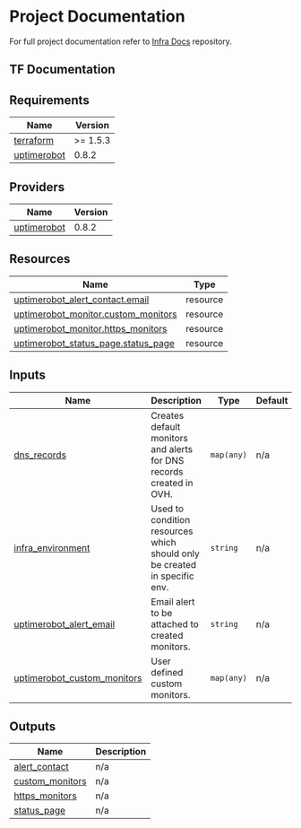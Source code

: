 # Project Documentation

For full project documentation refer to [Infra Docs](https://github.com/N0zz/infra-docs) repository.

## TF Documentation

<!-- BEGIN_TF_DOCS -->
## Requirements

| Name | Version |
|------|---------|
| <a name="requirement_terraform"></a> [terraform](#requirement\_terraform) | >= 1.5.3 |
| <a name="requirement_uptimerobot"></a> [uptimerobot](#requirement\_uptimerobot) | 0.8.2 |

## Providers

| Name | Version |
|------|---------|
| <a name="provider_uptimerobot"></a> [uptimerobot](#provider\_uptimerobot) | 0.8.2 |

## Resources

| Name | Type |
|------|------|
| [uptimerobot_alert_contact.email](https://registry.terraform.io/providers/vexxhost/uptimerobot/0.8.2/docs/resources/alert_contact) | resource |
| [uptimerobot_monitor.custom_monitors](https://registry.terraform.io/providers/vexxhost/uptimerobot/0.8.2/docs/resources/monitor) | resource |
| [uptimerobot_monitor.https_monitors](https://registry.terraform.io/providers/vexxhost/uptimerobot/0.8.2/docs/resources/monitor) | resource |
| [uptimerobot_status_page.status_page](https://registry.terraform.io/providers/vexxhost/uptimerobot/0.8.2/docs/resources/status_page) | resource |

## Inputs

| Name | Description | Type | Default | Required |
|------|-------------|------|---------|:--------:|
| <a name="input_dns_records"></a> [dns\_records](#input\_dns\_records) | Creates default monitors and alerts for DNS records created in OVH. | `map(any)` | n/a | yes |
| <a name="input_infra_environment"></a> [infra\_environment](#input\_infra\_environment) | Used to condition resources which should only be created in specific env. | `string` | n/a | yes |
| <a name="input_uptimerobot_alert_email"></a> [uptimerobot\_alert\_email](#input\_uptimerobot\_alert\_email) | Email alert to be attached to created monitors. | `string` | n/a | yes |
| <a name="input_uptimerobot_custom_monitors"></a> [uptimerobot\_custom\_monitors](#input\_uptimerobot\_custom\_monitors) | User defined custom monitors. | `map(any)` | n/a | yes |

## Outputs

| Name | Description |
|------|-------------|
| <a name="output_alert_contact"></a> [alert\_contact](#output\_alert\_contact) | n/a |
| <a name="output_custom_monitors"></a> [custom\_monitors](#output\_custom\_monitors) | n/a |
| <a name="output_https_monitors"></a> [https\_monitors](#output\_https\_monitors) | n/a |
| <a name="output_status_page"></a> [status\_page](#output\_status\_page) | n/a |
<!-- END_TF_DOCS -->